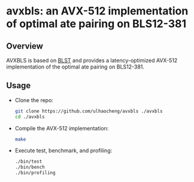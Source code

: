 # avxbls: an AVX-512 implementation of optimal ate pairing on BLS12-381

<!--- ==================================================================== --->

## Overview 

AVXBLS is based on [BLST](https://github.com/supranational/blst) and provides a
latency-optimized AVX-512 implementation of the optimal ate pairing on
BLS12-381. 

<!--- ==================================================================== --->

## Usage 

- Clone the repo:

  ```sh
  git clone https://github.com/ulhaocheng/avxbls ./avxbls
  cd ./avxbls
  ```

- Compile the AVX-512 implementation: 

  ```sh
  make
  ```

- Execute test, benchmark, and profiling: 

  ```sh
  ./bin/test
  ./bin/bench
  ./bin/profiling
  ```

<!--- ==================================================================== --->